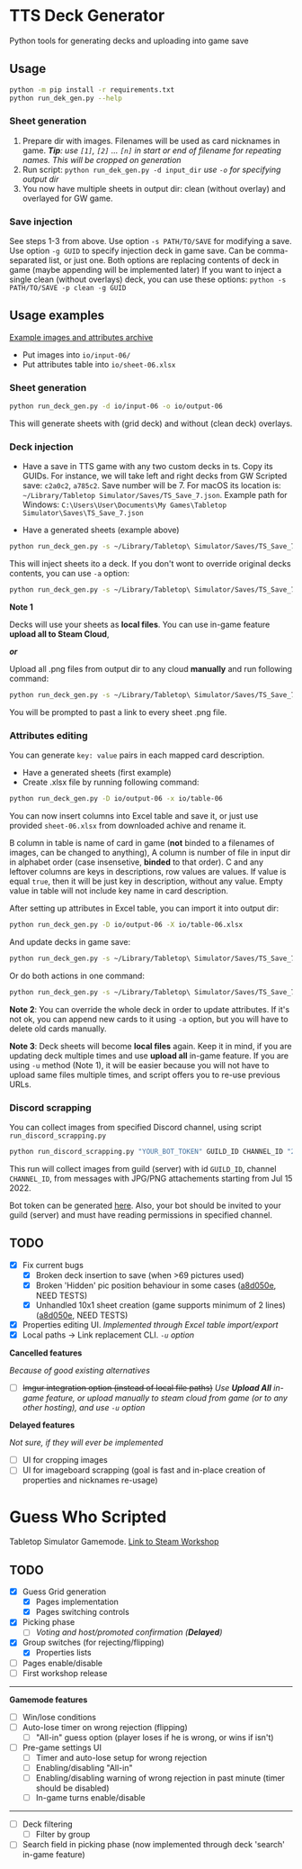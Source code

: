 # TTS Deck Generator

Python tools for generating decks and uploading into game save

## Usage

```sh
python -m pip install -r requirements.txt
python run_dek_gen.py --help
```

### Sheet generation

1. Prepare dir with images. Filenames will be used as card nicknames in game.
   ***Tip**: use `[1]`, `[2]` ... `[n]` in start or end of filename for repeating names.
   This will be cropped on generation*
2. Run script: `python run_dek_gen.py -d input_dir` *use `-o` for specifying output dir*
3. You now have multiple sheets in output dir: clean (without overlay) and overlayed for GW game.

### Save injection

See steps 1-3 from above. Use option `-s PATH/TO/SAVE` for modifying a save.
Use option `-g GUID` to specify injection deck in game save. Can be comma-separated list, or just one.
Both options are replacing contents of deck in game (maybe appending will be implemented later) 
If you want to inject a single clean (without overlays) deck, you can use these options: `python -s PATH/TO/SAVE -p clean -g GUID`

## Usage examples

[Example images and attributes archive](https://disk.yandex.ru/d/cdFLHx24FUB7kA)

- Put images into `io/input-06/`
- Put attributes table into `io/sheet-06.xlsx`

### Sheet generation

```sh
python run_deck_gen.py -d io/input-06 -o io/output-06
```

This will generate sheets with (grid deck) and without (clean deck) overlays.

### Deck injection

- Have a save in TTS game with any two custom decks in ts. Copy its GUIDs.
For instance, we will take left and right decks from GW Scripted save: `c2a0c2`, `a785c2`.
Save number will be 7. For macOS its location is: `~/Library/Tabletop Simulator/Saves/TS_Save_7.json`.
Example path for Windows: `C:\Users\User\Documents\My Games\Tabletop Simulator\Saves\TS_Save_7.json`

- Have a generated sheets (example above)

```sh
python run_deck_gen.py -s ~/Library/Tabletop\ Simulator/Saves/TS_Save_7.json -D io/output-06 -g c2a0c2,a785c2
```

This will inject sheets ito a deck. If you don't wont to override original decks contents, you can use `-a` option:

```sh
python run_deck_gen.py -s ~/Library/Tabletop\ Simulator/Saves/TS_Save_7.json -D io/output-06 -g c2a0c2,a785c2 -a
```

**Note 1**

Decks will use your sheets as **local files**. 
You can use in-game feature **upload all to Steam Cloud**, 

***or***

Upload all .png files from output dir to any cloud **manually** and run following command:

```sh
python run_deck_gen.py -s ~/Library/Tabletop\ Simulator/Saves/TS_Save_7.json -o io/output-06 -u
```

You will be prompted to past a link to every sheet .png file.

### Attributes editing

You can generate `key: value` pairs in each mapped card description.

- Have a generated sheets (first example)
- Create .xlsx file by running following command:

```sh
python run_deck_gen.py -D io/output-06 -x io/table-06
```

You can now insert columns into Excel table and save it, or just use provided `sheet-06.xlsx` from downloaded achive and rename it.

B column in table is name of card in game (**not** binded to a filenames of images, can be changed to anything), 
A column is number of file in input dir in alphabet order (case insensetive, **binded** to that order).
C and any leftover columns are keys in descriptions, row values are values.
If value is equal `true`, then it will be just key in description, without any value.
Empty value in table will not include key name in card description.

After setting up attributes in Excel table, you can import it into output dir:

```sh
python run_deck_gen.py -D io/output-06 -X io/table-06.xlsx
```

And update decks in game save:

```sh
python run_deck_gen.py -s ~/Library/Tabletop\ Simulator/Saves/TS_Save_7.json -D io/output-06 -g c2a0c2,a785c2
```

Or do both actions in one command:

```sh
python run_deck_gen.py -s ~/Library/Tabletop\ Simulator/Saves/TS_Save_7.json -D io/output-06 -g c2a0c2,a785c2 -X io/table-06.xlsx
```

**Note 2**: You can override the whole deck in order to update attributes. If it's not ok, you can append new cards to it using `-a` option,
but you will have to delete old cards manually.

**Note 3**: Deck sheets will become **local files** again. Keep it in mind, if you are updating deck multiple times and use **upload all** in-game feature.
If you are using `-u` method (Note 1), it will be easier because you will not have to upload same files multiple times, and script offers you to re-use previous URLs.

### Discord scrapping

You can collect images from specified Discord channel, using script `run_discord_scrapping.py`

```sh
python run_discord_scrapping.py "YOUR_BOT_TOKEN" GUILD_ID CHANNEL_ID "22/07/15 00:00:00"`
```

This run will collect images from guild (server) with id `GUILD_ID`, channel `CHANNEL_ID`,
from messages with JPG/PNG attachements starting from Jul 15 2022.

Bot token can be generated [here](https://discord.com/developers/applications).
Also, your bot should be invited to your guild (server) and must have reading permissions in specified channel.

## TODO

- [x] Fix current bugs
  - [x] Broken deck insertion to save (when >69 pictures used)
  - [x] Broken 'Hidden' pic position behaviour in some cases ([a8d050e](https://github.com/ZONT3/tts-deck-generator/commit/a8d050e43e874a795ef8bf3255446ea9a4525e46), NEED TESTS)
  - [x] Unhandled 10x1 sheet creation (game supports minimum of 2 lines) ([a8d050e](https://github.com/ZONT3/tts-deck-generator/commit/a8d050e43e874a795ef8bf3255446ea9a4525e46), NEED TESTS)
- [x] Properties editing UI. *Implemented through Excel table import/export*
- [x] Local paths -> Link replacement CLI. *`-u` option*

**Cancelled features**

*Because of good existing alternatives*

- [ ] ~~Imgur integration option (instead of local file paths)~~ *Use **Upload All** in-game feature, or upload manually to steam cloud from game (or to any other hosting), and use `-u` option*

**Delayed features**

*Not sure, if they will ever be implemented*

- [ ] UI for cropping images
- [ ] UI for imageboard scrapping (goal is fast and in-place creation of properties and nicknames re-usage)

# Guess Who Scripted

Tabletop Simulator Gamemode.
[Link to Steam Workshop]()

## TODO

- [x] Guess Grid generation
  - [x] Pages implementation
  - [x] Pages switching controls
- [x] Picking phase
  - [ ] *Voting and host/promoted confirmation (**Delayed**)*
- [x] Group switches (for rejecting/flipping)
  - [x] Properties lists
- [ ] Pages enable/disable
- [ ] First workshop release

---

**Gamemode features**

- [ ] Win/lose conditions
- [ ] Auto-lose timer on wrong rejection (flipping) 
  - [ ] "All-in" guess option (player loses if he is wrong, or wins if isn't)
- [ ] Pre-game settings UI
  - [ ] Timer and auto-lose setup for wrong rejection
  - [ ] Enabling/disabling "All-in"
  - [ ] Enabling/disabling warning of wrong rejection in past minute (timer should be disabled)
  - [ ] In-game turns enable/disable

---

- [ ] Deck filtering
  - [ ] Filter by group
- [ ] Search field in picking phase (now implemented through deck 'search' in-game feature)
